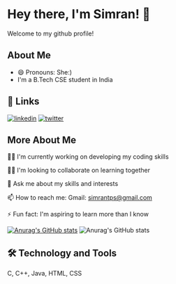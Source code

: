 
# Hey there, I'm Simran! 👋
Welcome to my github profile!


## About Me
- 😄 Pronouns: She:)
- I'm a B.Tech CSE student in India



## 🔗 Links
[![linkedin](https://img.shields.io/badge/linkedin-0A66C2?style=for-the-badge&logo=linkedin&logoColor=white)](https://www.linkedin.com/in/simran2552?lipi=urn%3Ali%3Apage%3Ad_flagship3_profile_view_base_contact_details%3BlR9bMGtSQUicpQm8huKRmA%3D%3D) [![twitter](https://img.shields.io/badge/twitter-1DA1F2?style=for-the-badge&logo=twitter&logoColor=white)](https://twitter.com/SimranP91492690)


## More About Me
👩‍💻 I'm currently working on developing my coding skills

👯‍♀️ I'm looking to collaborate on learning together

💬 Ask me about my skills and interests

📫 How to reach me: Gmail: simrantps@gmail.com

⚡ Fun fact: I'm aspiring to learn more than I know


[![Anurag's GitHub stats](https://github-readme-stats.vercel.app/api?username=simrandysanic)](https://github.com/anuraghazra/github-readme-stats)
![Anurag's GitHub stats](https://github-readme-stats.vercel.app/api?username=simrandysanic&show_icons=true)

## 🛠 Technology and Tools
C, C++, Java, HTML, CSS

